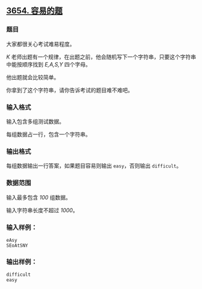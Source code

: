 ## [3654. 容易的题](https://www.acwing.com/problem/content/3657/)

### 题目

大家都很关心考试难易程度。

*K* 老师出题有一个规律，在出题之前，他会随机写下一个字符串，只要这个字符串中能按顺序找到 *E,A,S,Y* 四个字母。

他出题就会比较简单。

你拿到了这个字符串，请你告诉考试的题目难不难吧。

### 输入格式

输入包含多组测试数据。

每组数据占一行，包含一个字符串。

### 输出格式

每组数据输出一行答案，如果题目容易则输出 `easy`，否则输出 `difficult`。

### 数据范围

输入最多包含 *100* 组数据。

输入字符串长度不超过 *1000*。

### 输入样例：

```
eAsy
SEoAtSNY
```

### 输出样例：

```
difficult
easy
```
